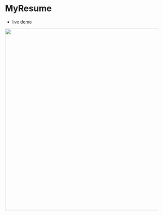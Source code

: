 # MyResume

- [live demo](https://mohamedyahia831.github.io/MyResume/)

<p align="center">
<img src="https://user-images.githubusercontent.com/97320765/209626346-afc0907d-6c28-45ca-baee-8a8719b879e5.png" width="600px">
<p>

